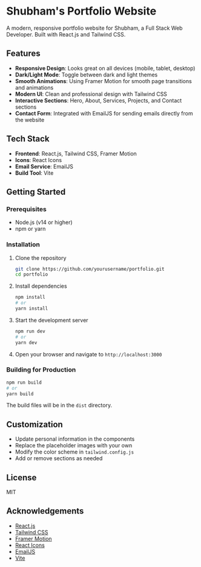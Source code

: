 # Shubham's Portfolio Website

A modern, responsive portfolio website for Shubham, a Full Stack Web Developer. Built with React.js and Tailwind CSS.

## Features

- **Responsive Design**: Looks great on all devices (mobile, tablet, desktop)
- **Dark/Light Mode**: Toggle between dark and light themes
- **Smooth Animations**: Using Framer Motion for smooth page transitions and animations
- **Modern UI**: Clean and professional design with Tailwind CSS
- **Interactive Sections**: Hero, About, Services, Projects, and Contact sections
- **Contact Form**: Integrated with EmailJS for sending emails directly from the website

## Tech Stack

- **Frontend**: React.js, Tailwind CSS, Framer Motion
- **Icons**: React Icons
- **Email Service**: EmailJS
- **Build Tool**: Vite

## Getting Started

### Prerequisites

- Node.js (v14 or higher)
- npm or yarn

### Installation

1. Clone the repository
   ```bash
   git clone https://github.com/yourusername/portfolio.git
   cd portfolio
   ```

2. Install dependencies
   ```bash
   npm install
   # or
   yarn install
   ```

3. Start the development server
   ```bash
   npm run dev
   # or
   yarn dev
   ```

4. Open your browser and navigate to `http://localhost:3000`

### Building for Production

```bash
npm run build
# or
yarn build
```

The build files will be in the `dist` directory.

## Customization

- Update personal information in the components
- Replace the placeholder images with your own
- Modify the color scheme in `tailwind.config.js`
- Add or remove sections as needed

## License

MIT

## Acknowledgements

- [React.js](https://reactjs.org/)
- [Tailwind CSS](https://tailwindcss.com/)
- [Framer Motion](https://www.framer.com/motion/)
- [React Icons](https://react-icons.github.io/react-icons/)
- [EmailJS](https://www.emailjs.com/)
- [Vite](https://vitejs.dev/)